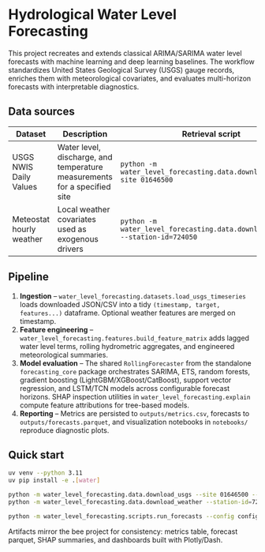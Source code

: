# Hydrological Water Level Forecasting

This project recreates and extends classical ARIMA/SARIMA water level forecasts with machine learning and deep learning
baselines. The workflow standardizes United States Geological Survey (USGS) gauge records, enriches them with meteorological
covariates, and evaluates multi-horizon forecasts with interpretable diagnostics.

## Data sources

| Dataset | Description | Retrieval script |
| --- | --- | --- |
| USGS NWIS Daily Values | Water level, discharge, and temperature measurements for a specified site | `python -m water_level_forecasting.data.download_usgs --site 01646500` |
| Meteostat hourly weather | Local weather covariates used as exogenous drivers | `python -m water_level_forecasting.data.download_weather --station-id=724050` |

## Pipeline

1. **Ingestion** – `water_level_forecasting.datasets.load_usgs_timeseries` loads downloaded JSON/CSV into a tidy
   `(timestamp, target, features...)` dataframe. Optional weather features are merged on timestamp.
2. **Feature engineering** – `water_level_forecasting.features.build_feature_matrix` adds lagged water level terms,
   rolling hydrometric aggregates, and engineered meteorological summaries.
3. **Model evaluation** – The shared `RollingForecaster` from the standalone `forecasting_core` package orchestrates
   SARIMA, ETS, random forests, gradient boosting (LightGBM/XGBoost/CatBoost), support vector regression, and LSTM/TCN
   models across configurable forecast horizons. SHAP inspection utilities in `water_level_forecasting.explain` compute feature
   attributions for tree-based models.
4. **Reporting** – Metrics are persisted to `outputs/metrics.csv`, forecasts to `outputs/forecasts.parquet`, and
   visualization notebooks in `notebooks/` reproduce diagnostic plots.

## Quick start

```bash
uv venv --python 3.11
uv pip install -e .[water]

python -m water_level_forecasting.data.download_usgs --site 01646500 --start 2015-01-01 --end 2020-12-31 --output data/raw
python -m water_level_forecasting.data.download_weather --station-id=724050 --start 2015-01-01 --end 2020-12-31 --output data/raw

python -m water_level_forecasting.scripts.run_forecasts --config configs/potomac.yaml
```

Artifacts mirror the bee project for consistency: metrics table, forecast parquet, SHAP summaries, and dashboards
built with Plotly/Dash.
